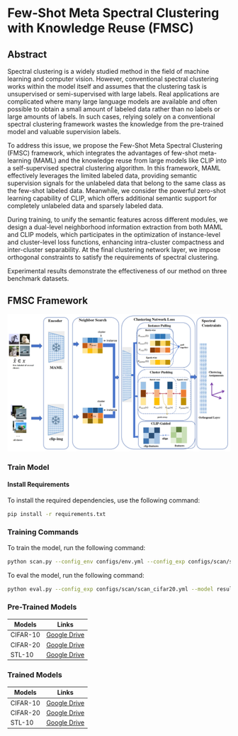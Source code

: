 # Few-Shot Meta Spectral Clustering with Knowledge Reuse (FMSC)

## Abstract

Spectral clustering is a widely studied method in the field of machine learning and computer vision. However, conventional spectral clustering works within the model itself and assumes that the clustering task is unsupervised or semi-supervised with large labels. Real applications are complicated where many large language models are available and often possible to obtain a small amount of labeled data rather than no labels or large amounts of labels. In such cases, relying solely on a conventional spectral clustering framework wastes the knowledge from the pre-trained model and valuable supervision labels.

To address this issue, we propose the Few-Shot Meta Spectral Clustering (FMSC) framework, which integrates the advantages of few-shot meta-learning (MAML) and the knowledge reuse from large models like CLIP into a self-supervised spectral clustering algorithm. In this framework, MAML effectively leverages the limited labeled data, providing semantic supervision signals for the unlabeled data that belong to the same class as the few-shot labeled data. Meanwhile, we consider the powerful zero-shot learning capability of CLIP, which offers additional semantic support for completely unlabeled data and sparsely labeled data.

During training, to unify the semantic features across different modules, we design a dual-level neighborhood information extraction from both MAML and CLIP models, which participates in the optimization of instance-level and cluster-level loss functions, enhancing intra-cluster compactness and inter-cluster separability. At the final clustering network layer, we impose orthogonal constraints to satisfy the requirements of spectral clustering.

Experimental results demonstrate the effectiveness of our method on three benchmark datasets.

## FMSC Framework

![FMSC Framework](Image/FMSC.png)


### Train Model

#### Install Requirements
To install the required dependencies, use the following command:
```bash
pip install -r requirements.txt 
```
### Training Commands

To train the model, run the following command:

```bash
python scan.py --config_env configs/env.yml --config_exp configs/scan/scan_cifar10.yml --gpus 0 (--seed 1234)
```
To eval the model, run the following command:
```bash
python eval.py --config_exp configs/scan/scan_cifar20.yml --model results/cifar-20/scan/nheads=5/model.pth.tar`.
```
### Pre-Trained Models

| Models   | Links |
|----------|-------|
| CIFAR-10 | [Google Drive](https://drive.google.com/file/d/1Wk3wJZ1puU8ptAaMgLOhviG54ooGMXPf/view?usp=sharing) |
| CIFAR-20 | [Google Drive](https://drive.google.com/file/d/1GELVDCmompIT12iKv-Ib4SBNnfohmUTH/view?usp=sharing) |
| STL-10   | [Google Drive](https://drive.google.com/file/d/1ZK5zs6jfjm6_CCm4gf6Ji0gGGrQCc0bk/view?usp=sharing) |

### Trained Models

| Models   |  Links |
|----------|------|
| CIFAR-10 | [Google Drive](https://drive.google.com/file/d/1_7tua1Sam5T1s9fhopAw3buIBLrnI3dy/view?usp=sharing) |
| CIFAR-20 | [Google Drive](https://drive.google.com/file/d/1-kqS3Myrw6S1Y9O0kjsHB3kiCv1_d-yw/view?usp=sharing) |
| STL-10   | [Google Drive](https://drive.google.com/file/d/1aC4aKkoRO2kKAQv1COYcucqRcZ6rdk59/view?usp=sharing) |




